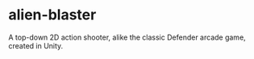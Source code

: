 # alien-blaster

A top-down 2D action shooter, alike the classic Defender arcade game, created in Unity.
